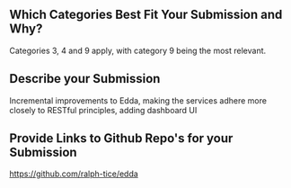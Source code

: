 ## Which Categories Best Fit Your Submission and Why?
Categories 3, 4 and 9 apply, with category 9 being the most relevant. 

## Describe your Submission
Incremental improvements to Edda, making the services adhere more closely to RESTful principles, adding dashboard UI

## Provide Links to Github Repo's for your Submission
https://github.com/ralph-tice/edda
